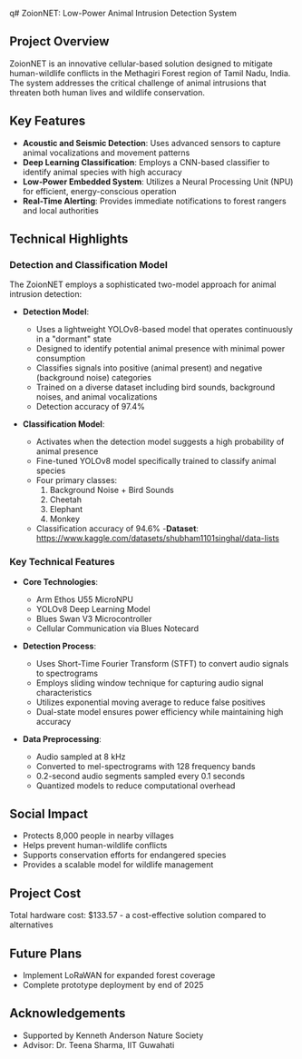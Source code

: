 q# ZoionNET: Low-Power Animal Intrusion Detection System

## Project Overview

ZoionNET is an innovative cellular-based solution designed to mitigate human-wildlife conflicts in the Methagiri Forest region of Tamil Nadu, India. The system addresses the critical challenge of animal intrusions that threaten both human lives and wildlife conservation.

## Key Features

- **Acoustic and Seismic Detection**: Uses advanced sensors to capture animal vocalizations and movement patterns
- **Deep Learning Classification**: Employs a CNN-based classifier to identify animal species with high accuracy
- **Low-Power Embedded System**: Utilizes a Neural Processing Unit (NPU) for efficient, energy-conscious operation
- **Real-Time Alerting**: Provides immediate notifications to forest rangers and local authorities

## Technical Highlights

### Detection and Classification Model

The ZoionNET employs a sophisticated two-model approach for animal intrusion detection:

- **Detection Model**:
  - Uses a lightweight YOLOv8-based model that operates continuously in a "dormant" state
  - Designed to identify potential animal presence with minimal power consumption
  - Classifies signals into positive (animal present) and negative (background noise) categories
  - Trained on a diverse dataset including bird sounds, background noises, and animal vocalizations
  - Detection accuracy of 97.4%

- **Classification Model**:
  - Activates when the detection model suggests a high probability of animal presence
  - Fine-tuned YOLOv8 model specifically trained to classify animal species
  - Four primary classes: 
    1. Background Noise + Bird Sounds
    2. Cheetah
    3. Elephant
    4. Monkey
  - Classification accuracy of 94.6%
-**Dataset**: https://www.kaggle.com/datasets/shubham1101singhal/data-lists

### Key Technical Features

- **Core Technologies**:
  - Arm Ethos U55 MicroNPU
  - YOLOv8 Deep Learning Model
  - Blues Swan V3 Microcontroller
  - Cellular Communication via Blues Notecard

- **Detection Process**:
  - Uses Short-Time Fourier Transform (STFT) to convert audio signals to spectrograms
  - Employs sliding window technique for capturing audio signal characteristics
  - Utilizes exponential moving average to reduce false positives
  - Dual-state model ensures power efficiency while maintaining high accuracy

- **Data Preprocessing**:
  - Audio sampled at 8 kHz
  - Converted to mel-spectrograms with 128 frequency bands
  - 0.2-second audio segments sampled every 0.1 seconds
  - Quantized models to reduce computational overhead

## Social Impact

- Protects 8,000 people in nearby villages
- Helps prevent human-wildlife conflicts
- Supports conservation efforts for endangered species
- Provides a scalable model for wildlife management

## Project Cost

Total hardware cost: $133.57 - a cost-effective solution compared to alternatives

## Future Plans

- Implement LoRaWAN for expanded forest coverage
- Complete prototype deployment by end of 2025

## Acknowledgements

- Supported by Kenneth Anderson Nature Society
- Advisor: Dr. Teena Sharma, IIT Guwahati
